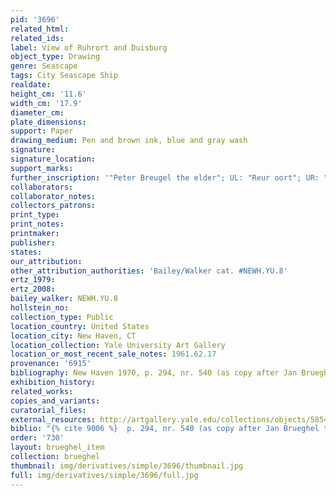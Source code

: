```yaml
---
pid: '3696'
related_html: 
related_ids: 
label: View of Ruhrort and Duisburg
object_type: Drawing
genre: Seascape
tags: City Seascape Ship
realdate: 
height_cm: '11.6'
width_cm: '17.9'
diameter_cm: 
plate_dimensions: 
support: Paper
drawing_medium: Pen and brown ink, blue and gray wash
signature: 
signature_location: 
support_marks: 
further_inscription: '"Peter Breugel the elder"; UL: "Reur oort"; UR: "duesborg"'
collaborators: 
collaborator_notes: 
collectors_patrons: 
print_type: 
print_notes: 
printmaker: 
publisher: 
states: 
our_attribution: 
other_attribution_authorities: 'Bailey/Walker cat. #NEWH.YU.8'
ertz_1979: 
ertz_2008: 
bailey_walker: NEWH.YU.8
hollstein_no: 
collection_type: Public
location_country: United States
location_city: New Haven, CT
location_collection: Yale University Art Gallery
location_or_most_recent_sale_notes: 1961.62.17
provenance: '6915'
bibliography: New Haven 1970, p. 294, nr. 540 (as copy after Jan Brueghel the Elder)
exhibition_history: 
related_works: 
copies_and_variants: 
curatorial_files: 
external_resources: http://artgallery.yale.edu/collections/objects/58546
biblio: "{% cite 9006 %}  p. 294, nr. 540 (as copy after Jan Brueghel the Elder)"
order: '730'
layout: brueghel_item
collection: brueghel
thumbnail: img/derivatives/simple/3696/thumbnail.jpg
full: img/derivatives/simple/3696/full.jpg
---
```

